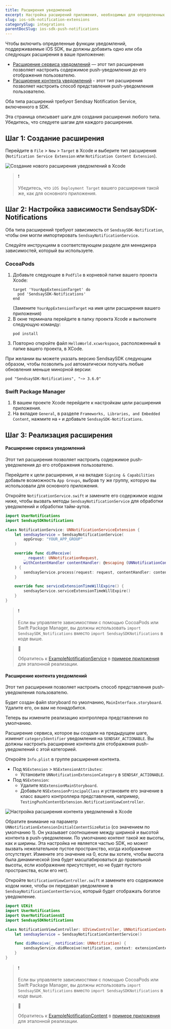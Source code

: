 ```yaml
---
title: Расширения уведомлений
excerpt: Настройка расширений приложения, необходимых для определенных функций push-уведомлений в iOS SDK.
slug: ios-sdk-notification-extensions
categorySlug: integrations
parentDocSlug: ios-sdk-push-notifications
---
```


Чтобы включить определенные функции уведомлений, поддерживаемые iOS SDK, вы должны добавить одно или оба следующих расширения в ваше приложение:

- [Расширение сервиса уведомлений](https://developer.apple.com/documentation/usernotifications/unnotificationserviceextension) — этот тип расширения позволяет настроить содержимое push-уведомления до его отображения пользователю.
- [Расширение контента уведомлений](https://developer.apple.com/documentation/usernotificationsui/unnotificationcontentextension) - этот тип расширения позволяет настроить способ представления push-уведомления пользователю.

Оба типа расширений требуют Sendsay Notification Service, включенного в SDK.

Эта страница описывает шаги для создания расширения любого типа. Убедитесь, что следуете шагам для каждого расширения.

## Шаг 1: Создание расширения

Перейдите в `File` > `New` > `Target` в Xcode и выберите тип расширения (`Notification Service Extension` или `Notification Content Extension`).

![Создание нового расширения уведомлений в Xcode](https://raw.githubusercontent.com/exponea/exponea-ios-sdk/main/Documentation/images/extension1.png)

> ❗️
>
> Убедитесь, что `iOS Deployment Target` вашего расширения такой же, как для основного приложения.

## Шаг 2: Настройка зависимости SendsaySDK-Notifications

Оба типа расширений требуют зависимость от `SendsaySDK-Notification`, чтобы они могли импортировать `SendsayNotificationService`.

Следуйте инструкциям в соответствующем разделе для менеджера зависимостей, который вы используете.

### CocoaPods

1. Добавьте следующее в `Podfile` в корневой папке вашего проекта Xcode:
   ```
   target 'YourAppExtensionTarget' do
     pod 'SendsaySDK-Notifications'
   end
   ```
   (Замените `YourAppExtensionTarget` на имя цели расширения вашего приложения)
2. В окне терминала перейдите в папку проекта Xcode и выполните следующую команду:
   ```
   pod install
   ```
3. Повторно откройте файл `HelloWorld.xcworkspace`, расположенный в папке вашего проекта, в XCode.

При желании вы можете указать версию SendsaySDK следующим образом, чтобы позволить `pod` автоматически получать любые обновления меньше минорной версии:
```
pod "SendsaySDK-Notifications", "~> 3.6.0"
```

### Swift Package Manager

1. В вашем проекте Xcode перейдите к настройкам цели расширения приложения.
2. На вкладке `General`, в разделе `Frameworks, Libraries, and Embedded Content`, нажмите на `+` и добавьте `SendsaySDK-Notifications`.

## Шаг 3: Реализация расширения

#### Расширение сервиса уведомлений

Этот тип расширения позволяет настроить содержимое push-уведомления до его отображения пользователю.

Перейдите к цели расширения, и на вкладке `Signing & Capabilities` добавьте возможность `App Groups`, выбрав ту же группу, которую вы использовали для основного приложения.

Откройте `NotificationService.swift` и замените его содержимое кодом ниже, чтобы вызвать методы `SendsayNotificationService` для обработки уведомлений и обработки тайм-аутов.

``` swift
import UserNotifications
import SendsaySDKNotifications

class NotificationService: UNNotificationServiceExtension {
    let sendsayService = SendsayNotificationService(
        appGroup: "YOUR_APP_GROUP"
    )

    override func didReceive(
        _ request: UNNotificationRequest,
        withContentHandler contentHandler: @escaping (UNNotificationContent) -> Void
    ) {
        sendsayService.process(request: request, contentHandler: contentHandler)
    }

    override func serviceExtensionTimeWillExpire() {
        sendsayService.serviceExtensionTimeWillExpire()
    }
}
```

> ❗️
>
> Если вы управляете зависимостями с помощью CocoaPods или Swift Package Manager, вы должны использовать `import SendsaySDK_Notifications` вместо `import SendsaySDKNotifications` в коде выше.

> 📘
>
> Обратитесь к [ExampleNotificationService](https://github.com/sendsay/sendsay-ios-sdk/tree/main/SendsaySDK/ExampleNotificationService) в [примере приложения](https://documentation.bloomreach.com/engagement/docs/ios-sdk-example-app) для эталонной реализации.

#### Расширение контента уведомлений

Этот тип расширения позволяет настроить способ представления push-уведомления пользователю.

Будет создан файл storyboard по умолчанию, `MainInterface.storyboard`. Удалите его, он вам не понадобится.

Теперь вы измените реализацию контроллера представления по умолчанию.

Расширение сервиса, которое вы создали на предыдущем шаге, изменит `categoryIdentifier` уведомления на `SENDSAY_ACTIONABLE`. Вы должны настроить расширение контента для отображения push-уведомлений с этой категорией.

Откройте `Info.plist` в группе расширения контента.

- Под `NSExtension` > `NSExtensionAttributes`:
  - Установите `UNNotificationExtensionCategory` в `SENDSAY_ACTIONABLE`.
- Под `NSExtension`:
  - Удалите `NSExtensionMainStoryboard`.
  - Добавьте `NSExtensionPrincipalClass` и установите его значение в класс вашего контроллера представления, например, `TestingPushContentExtension.NotificationViewController`.

![Настройка расширения контента уведомлений в Xcode](https://raw.githubusercontent.com/exponea/exponea-ios-sdk/main/Documentation/images/extension3.png)

Обратите внимание на параметр `UNNotificationExtensionInitialContentSizeRatio` (со значением по умолчанию 1). Он указывает соотношение между шириной и высотой контента в push-уведомлении. По умолчанию контент такой же высоты, как и ширины. Эта настройка не является частью SDK, но может вызвать нежелательное пустое пространство, когда изображение отсутствует. Измените это значение на 0, если вы хотите, чтобы высота была динамической (она будет масштабироваться до правильной высоты, если изображение присутствует, но не будет пустого пространства, если его нет).

Откройте `NotificationViewController.swift` и замените его содержимое кодом ниже, чтобы он передавал уведомление в `SendsayNotificationContentService`, который будет отображать богатое уведомление.

```swift
import UIKit
import UserNotifications
import UserNotificationsUI
import SendsaySDKNotifications

class NotificationViewController: UIViewController, UNNotificationContentExtension {
    let sendsayService = SendsayNotificationContentService()

    func didReceive(_ notification: UNNotification) {
        sendsayService.didReceive(notification, context: extensionContext, viewController: self)
    }
}
```

> ❗️
>
> Если вы управляете зависимостями с помощью CocoaPods или Swift Package Manager, вы должны использовать `import SendsaySDK_Notifications` вместо `import SendsaySDKNotifications` в коде выше.

> 📘
>
> Обратитесь к [ExampleNotificationContent](https://github.com/sendsay/sendsay-ios-sdk/tree/main/SendsaySDK/ExampleNotificationContent) в [примере приложения](https://documentation.bloomreach.com/engagement/docs/ios-sdk-example-app) для эталонной реализации.